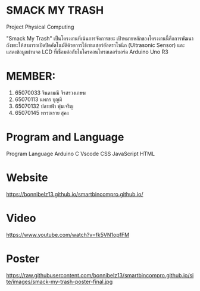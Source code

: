 # SMACK MY TRASH
Project Physical Computing


"Smack My Trash" เป็นโครงงานที่เน้นการจัดการขยะ
เป้าหมายหลักของโครงงานนี้คือการพัฒนาถังขยะให้สามารถเปิดปิดอัตโนมัติด้วยการใช้เซนเซอร์อัลตราโซนิก (Ultrasonic Sensor) และแสดงข้อมูลผ่านจอ LCD ที่เชื่อมต่อกับไมโครคอนโทรลเลอร์บอร์ด Arduino Uno R3

# MEMBER:
1. 65070033 จินดามณี จิรสรวงเกษม
2. 65070113 นพกร บุญมี
3. 65070132 ปลายฟ้า พุ่มเจริญ
4. 65070145 พรรณราย สุคง

# Program and Language

Program	Language
Arduino	C
Vscode	CSS
JavaScript
HTML

# Website
https://bonnibelz13.github.io/smartbincompro.github.io/

# Video
https://www.youtube.com/watch?v=fk5VN1opfFM

# Poster
https://raw.githubusercontent.com/bonnibelz13/smartbincompro.github.io/site/images/smack-my-trash-poster-final.jpg
